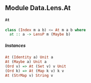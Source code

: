 ## Module Data.Lens.At

#### `At`

``` purescript
class (Index m a b) <= At m a b where
  at :: a -> LensP m (Maybe b)
```

##### Instances
``` purescript
At (Identity a) Unit a
At (Maybe a) Unit a
(Ord v) => At (Set v) v Unit
(Ord k) => At (Map k v) k v
At (StrMap v) String v
```


